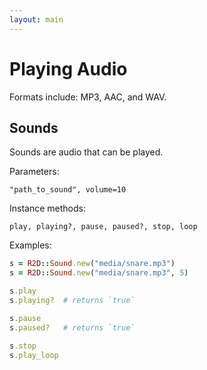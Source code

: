 ```yaml
---
layout: main
---
```


# <a href="/docs/#warning"><span class="warning"></span></a> Playing Audio

Formats include: MP3, AAC, and WAV.

<!-- TODO: How does audio work? What C libraries are used. -->

## Sounds

Sounds are audio that can be played.

Parameters:

```
"path_to_sound", volume=10
```

Instance methods:

```
play, playing?, pause, paused?, stop, loop
```

Examples:

```ruby
s = R2D::Sound.new("media/snare.mp3")
s = R2D::Sound.new("media/snare.mp3", 5)

s.play
s.playing?  # returns `true`

s.pause
s.paused?   # returns `true`

s.stop
s.play_loop
```
